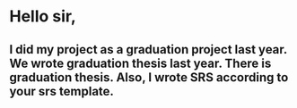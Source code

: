 <h1>Hello sir, </h1>

<h2>I did my project as a graduation project last year. We wrote graduation thesis last year. There is graduation thesis.
Also, I wrote SRS according to your srs template.</h2>
